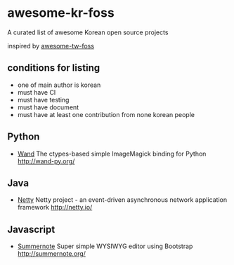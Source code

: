 # awesome-kr-foss
A curated list of awesome Korean open source projects

inspired by [awesome-tw-foss](https://github.com/tjwei/awesome-tw-foss)

## conditions for listing
* one of main author is korean
* must have CI
* must have testing
* must have document
* must have at least one contribution from none korean people



## Python
* [Wand](https://github.com/dahlia/wand) The ctypes-based simple ImageMagick binding for Python http://wand-py.org/

## Java
* [Netty](https://github.com/netty/netty) Netty project - an event-driven asynchronous network application framework http://netty.io/

## Javascript
* [Summernote](https://github.com/summernote/summernote) Super simple WYSIWYG editor using Bootstrap http://summernote.org/

